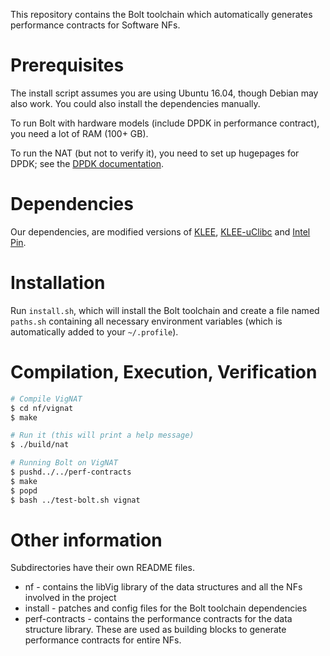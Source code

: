 This repository contains the Bolt toolchain which automatically generates performance contracts for Software NFs. 

# Prerequisites

The install script assumes you are using Ubuntu 16.04, though Debian may also work. You could also install the dependencies manually.

To run Bolt with hardware models (include DPDK in performance contract), you need a lot of RAM (100+ GB).

To run the NAT (but not to verify it), you need to set up hugepages for DPDK; see the [DPDK documentation](https://doc.dpdk.org/guides/linux_gsg/sys_reqs.html#linux-gsg-hugepages).


# Dependencies

Our dependencies, are modified versions of [KLEE](https://github.com/vignat/klee),
[KLEE-uClibc](https://github.com/vignat/klee-uclibc) and [Intel Pin](https://software.intel.com/sites/landingpage/pintool/docs/97554/Pin/html).


# Installation

Run `install.sh`, which will install the Bolt toolchain and create a file named `paths.sh` containing all necessary environment variables
(which is automatically added to your `~/.profile`).


# Compilation, Execution, Verification

```bash
# Compile VigNAT
$ cd nf/vignat
$ make

# Run it (this will print a help message)
$ ./build/nat

# Running Bolt on VigNAT
$ pushd../../perf-contracts
$ make
$ popd
$ bash ../test-bolt.sh vignat
```


# Other information

Subdirectories have their own README files.

* nf - contains the libVig library of the data structures and all the NFs involved in the project
* install - patches and config files for the Bolt toolchain dependencies
* perf-contracts - contains the performance contracts for the data structure library. These are used as building blocks to generate performance contracts for entire NFs. 
